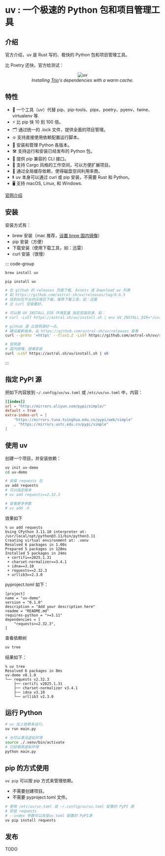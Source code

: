# uv : 一个极速的 Python 包和项目管理工具

## 介绍

官方介绍，uv 是 Rust 写的、极快的 Python 包和项目管理工具。 

比 Poetry 还快，官方给测试：

<div align=center>
    <img src="http://static.chenlb.com/img/python/uv-is-faster.svg" alt="uv" />
</div>
<div style="text-align: center;font-style:italic;">
Installing <a href="https://trio.readthedocs.io/" target="_blank">Trio</a>'s dependencies with a warm cache.
</div>

## 特性

* 🚀 一个工具（uv）代替 pip、pip-tools、pipx、poetry、pyenv、twine、virtualenv 等.
* ⚡️ 比 pip 快 10 到 100 倍。 
* 🗂️ 通过统一的 .lock 文件，提供全面的项目管理。 
* ❇️ 支持直接使用依赖配置运行脚本。 
* 🐍 安装和管理 Python 各版本。 
* 🛠️ 支持运行和安装已经发布的 Python 包。 
* 🔩 提供 pip 兼容的 CLI 接口。 
* 🏢 支持 Cargo 风格的工作空间，可以方便扩展项目。 
* 💾 通过全局缓存依赖，使得磁盘空间利用率商。 
* ⏬ uv 本身可以通过 curl 或 pip 安装，不需要 Rust 和 Python。 
* 🖥️ 支持 macOS, Linux, 和 Windows.


[官网介绍](https://docs.astral.sh/uv/)

## 安装

安装方式有：
* brew 安装（mac 推荐，[设置 brew 国内镜像](/pc/macbook-env.html#brew)）
* pip 安装（方便）
* 下载安装（使用下载工具，如：迅雷）
* curl 安装（很慢）


::: code-group

```bash [brew 安装]
brew install uv
```

```bash [pip 安装]
pip install uv
```

```bash [下载安装]
# 在 github 的 releases 页面下载, Assets 或 Download uv 列表
# 如 https://github.com/astral-sh/uv/releases/tag/0.6.5
# 找到对应平台的压缩包下载，推荐下载工具，如：迅雷
# 比 curl 安装要好。
```

```bash [curl 安装]
# 可以用 UV_INSTALL_DIR 环境变量 指定安装目录，如：
# curl -LsSf https://astral.sh/uv/install.sh | env UV_INSTALL_DIR="/usr/local/bin" sh

# github 源 比官网源好一点。
# 建设最新版本。从 https://github.com/astral-sh/uv/releases 查看
curl --proto '=https' --tlsv1.2 -LsSf https://github.com/astral-sh/uv/releases/download/0.6.5/uv-installer.sh | sh

# 官网源
# 国内很慢，很难安装
curl -LsSf https://astral.sh/uv/install.sh | sh
```

:::

## 指定 PyPI 源

把如下内容放到 ```~/.config/uv/uv.toml``` 或 ```/etc/uv/uv.toml``` 中，内容：
```toml
[[index]]
url = "http://mirrors.aliyun.com/pypi/simple/"
default = true
extra-index-url = [
    "https://mirrors.tuna.tsinghua.edu.cn/pypi/web/simple"
    , "https://mirrors.ustc.edu.cn/pypi/simple"
]
```

## 使用 uv
创建一个项目，并安装依赖：

```bash
uv init uv-demo
cd uv-demo

# 安装 requests 包
uv add requests
# 可以指定版本
# uv add requests==2.32.3

# 查看更多参数
# uv add -h
```

效果如下
```console
% uv add requests
Using CPython 3.11.10 interpreter at: /usr/local/opt/python@3.11/bin/python3.11
Creating virtual environment at: .venv
Resolved 6 packages in 1.00s
Prepared 5 packages in 128ms
Installed 5 packages in 24ms
 + certifi==2025.1.31
 + charset-normalizer==3.4.1
 + idna==3.10
 + requests==2.32.3
 + urllib3==2.3.0
```

pyproject.toml 如下：
```toml{8}
[project]
name = "uv-demo"
version = "0.1.0"
description = "Add your description here"
readme = "README.md"
requires-python = ">=3.11"
dependencies = [
    "requests>=2.32.3",
]
```

查看依赖树
```bash
uv tree
```

结果如下：
```console
% uv tree
Resolved 6 packages in 8ms
uv-demo v0.1.0
└── requests v2.32.3
    ├── certifi v2025.1.31
    ├── charset-normalizer v3.4.1
    ├── idna v3.10
    └── urllib3 v2.3.0
```

## 运行 Python

```bash
# uv 加上依赖来运行。
uv run main.py

# 也可以激活虚拟环境
source ./.venv/bin/activate
# 已经使用虚拟环境
python main.py
```

## pip 的方式使用

```uv pip``` 可以按 pip 方式来管理依赖。

* 不需要创建项目。
* 不需要 pyproject.toml 文件。

```bash
# 使用 /etc/uv/uv.toml 或 ~/.config/uv/uv.toml 配置的 PyPI 源
# 安装 requests
# --index 参数可以改变uv.toml 配置的 PyPI源
uv pip install requests
```


## 发布

TODO